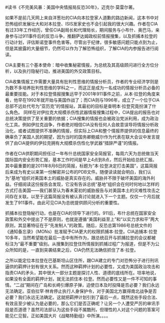 \#读书《不完美风暴：美国中央情报局反恐30年》，迈克尔·莫雷尔著。

如果不是前几天网上来自洋葱社的CIA向本拉登家人道歉的路边新闻，这本书中对恐怖组织发展壮大和对本拉登、ISIS发家史也不会引起我的很大兴趣。作者在CIA有过33年工作经历，曾任CIA副局长和代理局长，期间服务与小布什、奥巴马，亲身参与过911事件后的反恐斗争，推翻萨达姆政权前情报搜集，以及抓捕本拉登的行动计划，评估斯诺登事件危害等。尽管出于纪律，很多敏感问题只能点到为止，但是其披露的大量细节，仍然可以作为了解恐怖组织，了解CIA的内参报告进行阅读。

CIA主要有三个基本使命：暗中收集秘密情报，为总统及其高级顾问进行全方位分析，以及执行隐秘行动，推进美国的外交政策目标。

CIA收集情报工作需要大量具有批判性思维的情报分析员，作者的专业经济学则是为数不多培养批判性思维的学科之一，而这正是成为一名成功的情报分析员必备的最重要技能。对于本拉登情报搜集远早于2001年911事件之前，从本·拉登的角度来看，他早在1992年就开始与美国作战了；而CIA则与1996年，成立了一个位于CIA总部不远处代号为“亚历克”的情报站，其最初的目标是查明本·拉登究竟扮演了什么角色。
同样在对伊拉克大规模杀伤性武器情报搜集过程中，CIA提出的报告也对总统决策提供了至关重要的依据；CIA搜集的情报也会被政治党派利用，成为政治化工具。例如伊拉克战争，作者绝对相信CIA没有任何人会故意误导将情报分析政治化，或者试图提供不准确的情报，但实际上CIA和整个情报界提供的信息最终的确辜负了美国人民的期望，因为当时的国务卿鲍威尔作为代表在联大会议中发言提供了由CIA提供的伊拉克拥有大规模杀伤性化学武器“措辞严谨”的情报。

作者在CIA供职期间担任过一年布什总统国家安全简报官，每周六天为总统做当天国际国内安全形势汇报，基本工作时间是早上4点到8点，然后开始给总统汇报。其中最重要的是2011年8月6日的简报，标题为“本·拉登决定打击美国”，这篇简报后来成为有史以来第一份解密并公布的PDB文件。随便读读就会明白，我们认为“基地”组织对美国本土的威胁是真实存在的。威胁并不限于破坏美国的海外利益。仔细阅读这份报告会发现，它没有告诉总统“基地”组织会在何时何地以怎样的方式打击美国——我们甚至认为春末夏初的威胁报告与对美国本土的灾难性攻击之间存在关联。以至于这篇简报没有被认真讨论就进入下一个主题。仅仅一个月后就发生了911事件。由此可见CIA为总统提供顾问分析的重要性。

抓捕本拉登隐秘行动，也是在CIA的领导下进行的。911后，布什总统在国家安全政策和外交中提出了不是原则，也就是遵循“美国利益至上”和“以实力求和平”两大原则，其显著特征在于“先发制人”的政策。随后，反恐总第1986号总统文件的《通知备忘录》（MONs）批准赋予CIA更大的权限抓捕本·拉登。CIA追捕本·拉登10多年，当然希望能在最后一击中有所作为，跟总统召开与抓捕拉登的会议都被标注为“最不重要”级别。从搜集到拉登住所情报到抓捕过程广为报道，但是不为公众所知的是，一直到突袭结束之后，CIA仍然无法确信抓住了本·拉登。

之所以能定位本拉登在巴基斯坦山区住所，跟CIA建立的专门对恐怖分子进行刑讯逼供的羁押计划有很大关系。然而这种羁押计划的必要性，又成为美国政治攻击和指责CIA的矛头，其中很大一部分主题是探讨人性、道德的底线所在。坦率地说，如果没有全面的羁押计划，就无法抓住本·拉登。然而必要性又是一件不可知的事情。“二战”期间在广岛和长崎引爆原子弹，迫使日本及时投降是否必要？我们永远无法确定。亚伯拉罕·林肯停止执行人身保护令，对于美国北方赢得南北战争是否必要？我们永远无法确定。这就把羁押计划引到了最后一点，既然这些手段合法、有效且至少被认为是必要的，那么它们是否正确呢？让另一个人遭受严厉的审讯手段是否道德？虽然司法部认为这些手段不属酷刑，但理性的人对这个问题的答案可能见仁见智。正如美国大片《战略特勤组》中所演。。。。





